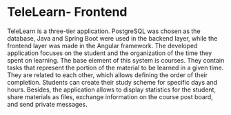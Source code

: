 # TeleLearn- Frontend
TeleLearn is a three-tier application. PostgreSQL was chosen as the database, Java and Spring Boot were used in the backend layer, while the frontend layer was made in the Angular framework. The developed application focuses on the student and the organization of the time they spent on learning. The base element of this system is courses. They contain tasks that represent the portion of the material to be learned in a given time. They are related to each other, which allows defining the order of their completion. Students can create their study scheme for specific days and hours. Besides, the application allows to display statistics for the student, share materials as files, exchange information on the course post board, and send private messages.
